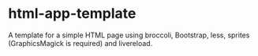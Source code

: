 html-app-template
=================

A template for a simple HTML page using broccoli, Bootstrap, less, sprites (GraphicsMagick is required) and livereload.
